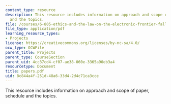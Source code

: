```yaml
---
content_type: resource
description: This resource includes information on approach and scope of paper, schedule
  and the topics.
file: /courses/6-805-ethics-and-the-law-on-the-electronic-frontier-fall-2005/8c844a4f251d48a633d42d4c71ca3cce_papers.pdf
file_type: application/pdf
learning_resource_types:
- Projects
license: https://creativecommons.org/licenses/by-nc-sa/4.0/
ocw_type: OCWFile
parent_title: Projects
parent_type: CourseSection
parent_uid: 4cc37cd4-cf07-ae38-060e-3365a90eb3a4
resourcetype: Document
title: papers.pdf
uid: 8c844a4f-251d-48a6-33d4-2d4c71ca3cce
---
```

This resource includes information on approach and scope of paper, schedule and the topics.